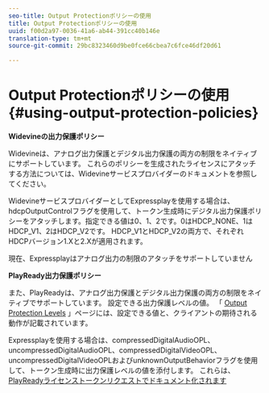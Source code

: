 ```yaml
---
seo-title: Output Protectionポリシーの使用
title: Output Protectionポリシーの使用
uuid: f00d2a97-0036-41a6-ab44-391cc40b146e
translation-type: tm+mt
source-git-commit: 29bc8323460d9be0fce66cbea7c6fce46df20d61

---
```



# Output Protectionポリシーの使用{#using-output-protection-policies}

**Widevineの出力保護ポリシー**

Widevineは、アナログ出力保護とデジタル出力保護の両方の制限をネイティブにサポートしています。 これらのポリシーを生成されたライセンスにアタッチする方法については、Widevineサービスプロバイダーのドキュメントを参照してください。

WidevineサービスプロバイダーとしてExpressplayを使用する場合は、hdcpOutputControlフラグを使用して、トークン生成時にデジタル出力保護ポリシーをアタッチします。指定できる値は0、1、2です。0はHDCP_NONE、1はHDCP_V1、2はHDCP_V2です。 HDCP_V1とHDCP_V2の両方で、それぞれHDCPバージョン1.Xと2.Xが適用されます。

現在、Expressplayはアナログ出力の制限のアタッチをサポートしていません

**PlayReady出力保護ポリシー**

また、PlayReadyは、アナログ出力保護とデジタル出力保護の両方の制限をネイティブでサポートしています。 設定できる出力保護レベルの値。 「 [Output Protection Levels](https://msdn.microsoft.com/en-us/library/dn468831.aspx) 」ページには、設定できる値と、クライアントの期待される動作が記載されています。

Expressplayを使用する場合は、compressedDigitalAudioOPL、uncompressedDigitalAudioOPL、compressedDigitalVideoOPL、uncompressedDigitalVideoOPLおよびunknownOutputBehaviorフラグを使用して、トークン生成時に出力保護レベルの値を添付します。 これらは、 [PlayReadyライセンストークンリクエストでドキュメント化されます](https://www.expressplay.com/developer/restapi/#playready-license-token-request)
